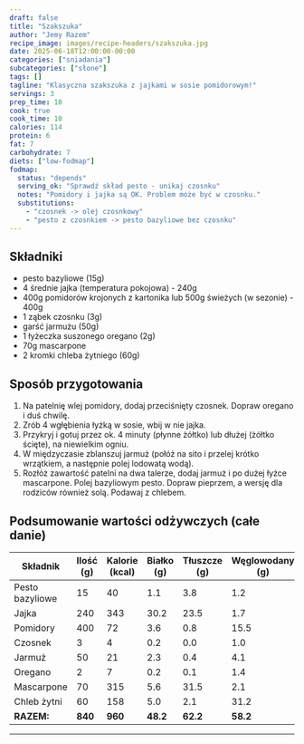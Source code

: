 ```yaml
---
draft: false
title: "Szakszuka"
author: "Jemy Razem"
recipe_image: images/recipe-headers/szakszuka.jpg
date: 2025-06-18T12:00:00-00:00
categories: ["sniadania"]
subcategories: ["słone"]
tags: []
tagline: "Klasyczna szakszuka z jajkami w sosie pomidorowym!"
servings: 3
prep_time: 10
cook: true
cook_time: 10
calories: 114
protein: 6
fat: 7
carbohydrate: 7
diets: ["low-fodmap"]
fodmap:
  status: "depends"
  serving_ok: "Sprawdź skład pesto - unikaj czosnku"
  notes: "Pomidory i jajka są OK. Problem może być w czosnku."
  substitutions:
    - "czosnek -> olej czosnkowy"
    - "pesto z czosnkiem -> pesto bazyliowe bez czosnku"
---
```


## Składniki
- pesto bazyliowe (15g)
- 4 średnie jajka (temperatura pokojowa) - 240g
- 400g pomidorów krojonych z kartonika lub 500g świeżych (w sezonie) - 400g
- 1 ząbek czosnku (3g)
- garść jarmużu (50g)
- 1 łyżeczka suszonego oregano (2g)
- 70g mascarpone
- 2 kromki chleba żytniego (60g)

## Sposób przygotowania
1. Na patelnię wlej pomidory, dodaj przeciśnięty czosnek. Dopraw oregano i duś chwilę.
2. Zrób 4 wgłębienia łyżką w sosie, wbij w nie jajka.
3. Przykryj i gotuj przez ok. 4 minuty (płynne żółtko) lub dłużej (żółtko ścięte), na niewielkim ogniu.
4. W międzyczasie zblanszuj jarmuż (połóż na sito i przelej krótko wrzątkiem, a następnie polej lodowatą wodą).
5. Rozłóż zawartość patelni na dwa talerze, dodaj jarmuż i po dużej łyżce mascarpone. Polej bazyliowym pesto. Dopraw pieprzem, a wersję dla rodziców również solą. Podawaj z chlebem.

## Podsumowanie wartości odżywczych (całe danie)

| Składnik         | Ilość (g) | Kalorie (kcal) | Białko (g) | Tłuszcze (g) | Węglowodany (g) |
|------------------|-----------|---------------|------------|--------------|-----------------|
| Pesto bazyliowe  | 15        | 40            | 1.1        | 3.8          | 1.2             |
| Jajka            | 240       | 343           | 30.2       | 23.5         | 1.7             |
| Pomidory         | 400       | 72            | 3.6        | 0.8          | 15.5            |
| Czosnek          | 3         | 4             | 0.2        | 0.0          | 1.0             |
| Jarmuż           | 50        | 21            | 2.3        | 0.4          | 4.1             |
| Oregano          | 2         | 7             | 0.2        | 0.1          | 1.4             |
| Mascarpone       | 70        | 315           | 5.6        | 31.5         | 2.1             |
| Chleb żytni      | 60        | 158           | 5.0        | 2.1          | 31.2            |
| **RAZEM:**       | **840**   | **960**       | **48.2**   | **62.2**     | **58.2**        |

---